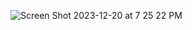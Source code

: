 ![Screen Shot 2023-12-20 at 7 25 22 PM](https://github.com/nsrehman/UIProcessTest/assets/49407399/478b4741-758b-4221-94f9-18bdb7631dec)
